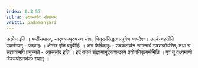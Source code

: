```yaml
---
index: 6.3.57
sutra: उदकस्योदः संज्ञायाम्
vritti: padamanjari
---
```


  उदमेघ इति । षष्ठीसमासः, सादृश्यात्पुरुषस्य संज्ञा, पितुरप्रसिद्धत्वात्पुत्रेण व्यपदेशः। उदकं वहतीति  एकर्मण्यण् - उदवाहः ।  क्षीरोद इति बहुव्रीहिः । अत्र केचिदाहुः - उदकशब्देन समानार्थ उदशब्दोऽस्ति, तथा च संज्ञायामपि प्रयुज्यते - अप्रसन्नोद इति । इदं वचनं संज्ञायामुदकशब्दस्य प्रयोगनिवृत्यर्थमिति । एवं तु वक्ष्यमाणो विकल्पोऽनर्थकः स्यात् ॥